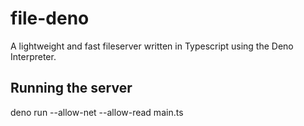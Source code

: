 # file-deno
A lightweight and fast fileserver written in Typescript using the Deno Interpreter.

## Running the server
deno run --allow-net --allow-read main.ts